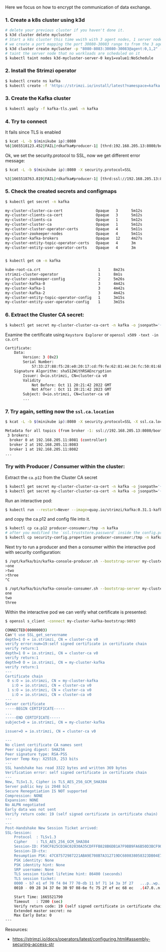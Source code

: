 Here we focus on how to encrypt the communication of data exchange.

### 1. Create a k8s cluster using k3d

```bash
# delete your previous cluster if you haven't done it.
$ k3d cluster delete mycluster
# Start a k8s cluster this time wwith with 3 agent nodes, 1 server node (control-plane), 
# we create a port mapping the port 30080-30083 range to from the 3 agent nodes to 8080-8083 on the host 
$ k3d cluster create mycluster -p "8080-8083:30080-30083@agent:0,1,2" --agents 3
# taint the server node that no workloads are scheduled on it
$ kubectl taint nodes k3d-mycluster-server-0 key1=value1:NoSchedule
```

### 2. Install the Strimzi operator

```bash
$ kubectl create ns kafka
$ kubectl create -f 'https://strimzi.io/install/latest?namespace=kafka' -n kafka
```


### 3. Create the Kafka cluster

```bash
$ kubectl apply -f kafka-tls.yaml -n kafka
```

### 4. Try to connect

It fails since TLS is enabled

```bash
$ kcat -L -b $(minikube ip):8080
%6|1665518123.452|FAIL|rdkafka#producer-1| [thrd:192.168.205.13:8080/bootstrap]: 192.168.205.13:8080/bootstrap: Disconnected while requesting ApiVersion: might be caused by incorrect security.protocol configuration (connecting to a SSL listener?) or broker version is < 0.10 (see api.version.request) (after 5ms in state APIVERSION_QUERY)
```

Ok, we set the security.protocol to SSL, now we get different error message:

```bash
$ kcat -L -b $(minikube ip):8080 -X security.protocol=SSL

%3|1665518763.819|FAIL|rdkafka#producer-1| [thrd:ssl://192.168.205.13:8080/bootstrap]: ssl://192.168.205.13:8080/bootstrap: SSL handshake failed: error:1416F086:SSL routines:tls_process_server_certificate:certificate verify failed: broker certificate could not be verified, verify that ssl.ca.location is correctly configured or root CA certificates are installed (brew install openssl) (after 8ms in state SSL_HANDSHAKE)
```

### 5. Check the created secrets and configmaps

```bash
$ kubectl get secret -n kafka

my-cluster-cluster-ca-cert               Opaque   3      5m12s
my-cluster-clients-ca-cert               Opaque   3      5m12s
my-cluster-clients-ca                    Opaque   1      5m12s
my-cluster-cluster-ca                    Opaque   1      5m12s
my-cluster-cluster-operator-certs        Opaque   4      5m11s
my-cluster-zookeeper-nodes               Opaque   4      5m11s
my-cluster-kafka-brokers                 Opaque   12     4m27s
my-cluster-entity-topic-operator-certs   Opaque   4      3m
my-cluster-entity-user-operator-certs    Opaque   4      3m


$ kubectl get cm -n kafka

kube-root-ca.crt                          1      8m23s
strimzi-cluster-operator                  1      8m1s
my-cluster-zookeeper-config               2      5m26s
my-cluster-kafka-0                        3      4m42s
my-cluster-kafka-1                        3      4m42s
my-cluster-kafka-2                        3      4m42s
my-cluster-entity-topic-operator-config   1      3m15s
my-cluster-entity-user-operator-config    1      3m15s
```

### 6. Extract the Cluster CA secret:

```bash
$ kubectl get secret my-cluster-cluster-ca-cert -n kafka -o jsonpath='{.data.ca\.crt}' | base64 -d > ca.crt
```

Examine the certificate using `Keystore Explorer` or `openssl x509 -text -in ca.crt`

```bash
Certificate:
    Data:
        Version: 3 (0x2)
        Serial Number:
            57:33:27:88:f5:28:e0:20:17:cd:f9:fe:62:81:44:24:fc:50:01:6b
    Signature Algorithm: sha512WithRSAEncryption
        Issuer: O=io.strimzi, CN=cluster-ca v0
        Validity
            Not Before: Oct 11 20:21:42 2022 GMT
            Not After : Oct 11 20:21:42 2023 GMT
        Subject: O=io.strimzi, CN=cluster-ca v0
        ...
```

### 7. Try again, setting now the `ssl.ca.location`

```bash
$ kcat -L -b $(minikube ip):8080 -X security.protocol=SSL -X ssl.ca.location=ca.crt

Metadata for all topics (from broker -1: ssl://192.168.205.13:8080/bootstrap):
 3 brokers:
  broker 0 at 192.168.205.11:8081 (controller)
  broker 2 at 192.168.205.11:8083
  broker 1 at 192.168.205.11:8082
...  
```

### Try with Producer / Consumer within the cluster:

Extract the `ca.p12` from the Cluster CA secret

```bash
$ kubectl get secret my-cluster-cluster-ca-cert -n kafka -o jsonpath='{.data.ca\.p12}' | base64 -d > ca.p12
$ kubectl get secret my-cluster-cluster-ca-cert -n kafka -o jsonpath='{.data.ca\.password}' | base64 -d > ca.password
```

Run an interactive pod:

```bash
$ kubectl run --restart=Never --image=quay.io/strimzi/kafka:0.31.1-kafka-3.2.3 producer-consumer -n kafka -- /bin/sh -c "sleep 3600"
```

and copy the ca.p12 and config file into it.

```bash
$ kubectl cp ca.p12 producer-consumer:/tmp -n kafka
# after you modified the `ssl.truststore.password` inside the config.properties
$ kubectl cp security-config.properties producer-consumer:/tmp -n kafka
```

Next try to run a producer and then a consumer within the interactive pod with security configuration:

```bash
$ /opt/kafka/bin/kafka-console-producer.sh --bootstrap-server my-cluster-kafka-bootstrap:9093 --topic my-topic --producer.config=/tmp/security-config.properties
>one
>two
>three
^C

$ /opt/kafka/bin/kafka-console-consumer.sh --bootstrap-server my-cluster-kafka-bootstrap:9093 --topic my-topic --from-beginning --consumer.config=/tmp/security-config.properties
one
two
three
```

Within the interactive pod we can verify what certificate is presented:

```bash
$ openssl s_client -connect my-cluster-kafka-bootstrap:9093

CONNECTED(00000003)
Can't use SSL_get_servername
depth=1 O = io.strimzi, CN = cluster-ca v0
verify error:num=19:self signed certificate in certificate chain
verify return:1
depth=1 O = io.strimzi, CN = cluster-ca v0
verify return:1
depth=0 O = io.strimzi, CN = my-cluster-kafka
verify return:1
---
Certificate chain
 0 s:O = io.strimzi, CN = my-cluster-kafka
   i:O = io.strimzi, CN = cluster-ca v0
 1 s:O = io.strimzi, CN = cluster-ca v0
   i:O = io.strimzi, CN = cluster-ca v0
---
Server certificate
-----BEGIN CERTIFICATE-----
...
-----END CERTIFICATE-----
subject=O = io.strimzi, CN = my-cluster-kafka

issuer=O = io.strimzi, CN = cluster-ca v0

---
No client certificate CA names sent
Peer signing digest: SHA256
Peer signature type: RSA-PSS
Server Temp Key: X25519, 253 bits
---
SSL handshake has read 3322 bytes and written 369 bytes
Verification error: self signed certificate in certificate chain
---
New, TLSv1.3, Cipher is TLS_AES_256_GCM_SHA384
Server public key is 2048 bit
Secure Renegotiation IS NOT supported
Compression: NONE
Expansion: NONE
No ALPN negotiated
Early data was not sent
Verify return code: 19 (self signed certificate in certificate chain)
---
---
Post-Handshake New Session Ticket arrived:
SSL-Session:
    Protocol  : TLSv1.3
    Cipher    : TLS_AES_256_GCM_SHA384
    Session-ID: F50CF825CD3AC02030A35CDFFFB828B6DB1A7F9BB9FA6B50D3BCF90C29373A64
    Session-ID-ctx:
    Resumption PSK: 47C87572987221ABA9E708B7A312719DC680838058323DB04E737094A6BCF1D6B75F9757E6FD32DDFF3189D188DBD7E4
    PSK identity: None
    PSK identity hint: None
    SRP username: None
    TLS session ticket lifetime hint: 86400 (seconds)
    TLS session ticket:
    0000 - b7 e1 ef 70 f4 04 77 70-db 11 bf 71 14 3a 3f 27   ...p..wp...q.:?'
    0010 - 09 28 34 37 0e 30 97 08-6e fc 75 2f ef ec 68 ec   .(47.0..n.u/..h.

    Start Time: 1665521790
    Timeout   : 7200 (sec)
    Verify return code: 19 (self signed certificate in certificate chain)
    Extended master secret: no
    Max Early Data: 0
---
```

Resources:
- https://strimzi.io/docs/operators/latest/configuring.html#assembly-securing-access-str
